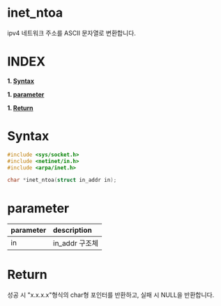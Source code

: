 # inet_ntoa

ipv4 네트워크 주소를 ASCII 문자열로 변환합니다.

# **INDEX**

**1. [Syntax](#Syntax)**

**1. [parameter](#parameter)**

**1. [Return](#Return)**


# **Syntax**

```c++
#include <sys/socket.h>
#include <netinet/in.h>
#include <arpa/inet.h>

char *inet_ntoa(struct in_addr in);
```

# **parameter**

| parameter | description |
| :---      | :--- |
| in        | in_addr 구조체 |

# **Return**

성공 시 "x.x.x.x"형식의 char형 포인터를 반환하고, 실패 시 NULL을 반환합니다.